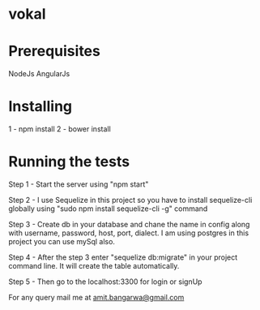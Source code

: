 # vokal

# Prerequisites
NodeJs
AngularJs

# Installing
1 - npm install
2 - bower install

# Running the tests

Step 1 - Start the server using "npm start"

Step 2 - I use Sequelize in this project so you have to install sequelize-cli globally using "sudo npm install sequelize-cli -g" command

Step 3 - Create db in your database and chane the name in config along with username, password, host, port, dialect. I am
    using postgres in this project you can use mySql also.

Step 4 - After the step 3 enter "sequelize db:migrate" in your project command line. It will create the table automatically.

Step 5 - Then go to the localhost:3300 for login or signUp

For any query mail me at amit.bangarwa@gmail.com
